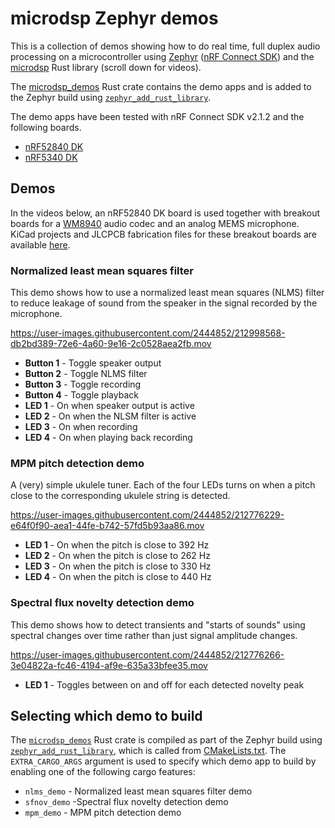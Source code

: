 # microdsp Zephyr demos

This is a collection of demos showing how to do real time, full duplex audio processing on a microcontroller using [Zephyr](https://zephyrproject.org/) ([nRF Connect SDK](https://developer.nordicsemi.com/nRF_Connect_SDK/doc/latest/nrf/index.html])) and the [microdsp](https://github.com/stuffmatic/microdsp) Rust library (scroll down for videos).

The [microdsp_demos](microdsp_demos) Rust crate contains the demo apps and is added to the Zephyr build using [`zephyr_add_rust_library`](https://github.com/stuffmatic/zephyr_add_rust_library).

The demo apps have been tested with nRF Connect SDK v2.1.2 and the following boards.

* [nRF52840 DK](https://www.nordicsemi.com/Products/Development-hardware/nRF52840-DK)
* [nRF5340 DK](https://www.nordicsemi.com/Products/Development-hardware/nRF5340-DK)

## Demos

In the videos below, an nRF52840 DK board is used together with breakout boards for a [WM8940](datasheets/1912111437_Cirrus-Logic-WM8904CGEFL-RV_C323845.pdf) audio codec and an analog MEMS microphone. KiCad projects and JLCPCB fabrication files for these breakout boards are available [here](https://github.com/stuffmatic/kicad-boards).

### Normalized least mean squares filter

This demo shows how to use a normalized least mean squares (NLMS) filter to reduce leakage of sound from the speaker in the signal recorded by the microphone.

https://user-images.githubusercontent.com/2444852/212998568-db2bd389-72e6-4a60-9e16-2c0528aea2fb.mov

* __Button 1__ - Toggle speaker output
* __Button 2__ - Toggle NLMS filter
* __Button 3__ - Toggle recording
* __Button 4__ - Toggle playback
* __LED 1__ - On when speaker output is active
* __LED 2__ - On when the NLSM filter is active
* __LED 3__ - On when recording
* __LED 4__ - On when playing back recording

### MPM pitch detection demo

A (very) simple ukulele tuner. Each of the four LEDs turns on when a pitch close to the corresponding ukulele string is detected.

https://user-images.githubusercontent.com/2444852/212776229-e64f0f90-aea1-44fe-b742-57fd5b93aa86.mov

* __LED 1__ - On when the pitch is close to 392 Hz
* __LED 2__ - On when the pitch is close to 262 Hz
* __LED 3__ - On when the pitch is close to 330 Hz
* __LED 4__ - On when the pitch is close to 440 Hz

### Spectral flux novelty detection demo

This demo shows how to detect transients and "starts of sounds" using spectral changes over time rather than just signal amplitude changes.

https://user-images.githubusercontent.com/2444852/212776266-3e04822a-fc46-4194-af9e-635a33bfee35.mov

* __LED 1__ - Toggles between on and off for each detected novelty peak

## Selecting which demo to build

The [`microdsp_demos`](microdsp_demos) Rust crate is compiled as part of the Zephyr build using [`zephyr_add_rust_library`](https://github.com/stuffmatic/zephyr_add_rust_library), which is called from [CMakeLists.txt](CMakeLists.txt). The `EXTRA_CARGO_ARGS` argument is used to specify which demo app to build by enabling one of the following cargo features:

* `nlms_demo` - Normalized least mean squares filter demo
* `sfnov_demo` -Spectral flux novelty detection demo
* `mpm_demo` - MPM pitch detection demo

